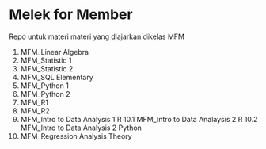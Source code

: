 # Melek for Member

Repo untuk materi materi yang diajarkan dikelas MFM

1.	 MFM_Linear Algebra
2.	 MFM_Statistic 1
3.	 MFM_Statistic 2
4.	 MFM_SQL Elementary
5.	 MFM_Python 1
6.	 MFM_Python 2
7.	 MFM_R1
8.	 MFM_R2
9.	 MFM_Intro to Data Analysis 1 R
10.1 MFM_Intro to Data Analaysis 2 R
10.2 MFM_Intro to Data Analysis 2 Python
11.	 MFM_Regression Analysis Theory
